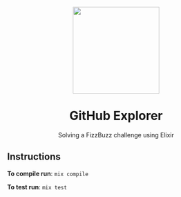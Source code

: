 <h1 align="center">
<br>
  <img src="https://i.postimg.cc/mDBq6G61/logo-elixir.png"  width="200">
<br>
<br>
GitHub Explorer
</h1>

<p align="center">Solving a FizzBuzz challenge using Elixir</p>

## Instructions

**To compile run**:
`mix compile`

**To test run**:
`mix test`
